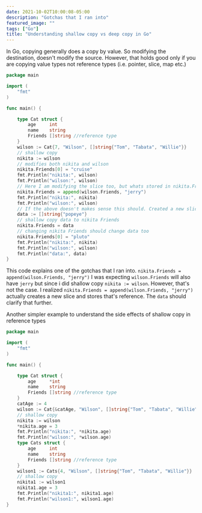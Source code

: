 ```yaml
---
date: 2021-10-02T10:00:08-05:00
description: "Gotchas that I ran into"
featured_image: ""
tags: ["Go"]
title: "Understanding shallow copy vs deep copy in Go"
---
```


In Go, copying generally does a copy by value. So modifying the destination, doesn't modify the source. However, that holds good only if you are copying value types not reference types (i.e. pointer, slice, map etc.)

```Go
package main

import (
	"fmt"
)

func main() {

	type Cat struct {
		age     int
		name    string
		Friends []string //reference type
	}
	wilson := Cat{7, "Wilson", []string{"Tom", "Tabata", "Willie"}}
	// shallow copy
	nikita := wilson
	// modifies both nikita and wilson
	nikita.Friends[0] = "cruise"
	fmt.Println("nikita:", wilson)
	fmt.Println("wilson:", wilson)
	// Here I am modifying the slice too, but whats stored in nikita.Friends is the address of new slice which append returns not wilson.Friends
	nikita.Friends = append(wilson.Friends, "jerry")
	fmt.Println("nikita:", nikita)
	fmt.Println("wilson:", wilson)
	// If the above doesn't makes sense this should. Created a new slice data
	data := []string{"popeye"}
	// shallow copy data to nikita Friends
	nikita.Friends = data
	// changing nikita Friends should change data too
	nikita.Friends[0] = "pluto"
	fmt.Println("nikita:", nikita)
	fmt.Println("wilson:", wilson)
	fmt.Println("data:", data)
}

```

This code explains one of the gotchas that I ran into.
`nikita.Friends = append(wilson.Friends, "jerry")` I was expecting `wilson.Friends` will also have `jerry` but since i did shallow copy `nikita := wilson`. However, that's not the case.
I realized `nikita.Friends = append(wilson.Friends, "jerry")` actually creates a new slice and stores that's reference. The `data` should clarify that further.

Another simpler example to understand the side effects of shallow copy in reference types

```Go
package main

import (
	"fmt"
)

func main() {

	type Cat struct {
		age     *int
		name    string
		Friends []string //reference type
	}
	catAge := 4
	wilson := Cat{&catAge, "Wilson", []string{"Tom", "Tabata", "Willie"}}
	// shallow copy
	nikita := wilson
	*nikita.age = 3
	fmt.Println("nikita:", *nikita.age)
	fmt.Println("wilson:", *wilson.age)
	type Cats struct {
		age     int
		name    string
		Friends []string //reference type
	}
	wilson1 := Cats{4, "Wilson", []string{"Tom", "Tabata", "Willie"}}
	// shallow copy
	nikita1 := wilson1
	nikita1.age = 3
	fmt.Println("nikita1:", nikita1.age)
	fmt.Println("wilson1:", wilson1.age)
}
```
